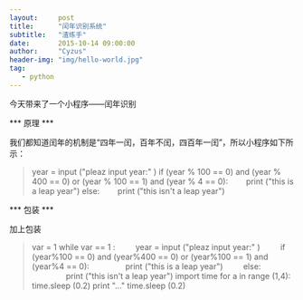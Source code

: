 ```yaml
---
layout:     post
title:      "闰年识别系统" 
subtitle:   "渣练手"
date:       2015-10-14 09:00:00
author:     "Cyzus"
header-img: "img/hello-world.jpg"
tag:
   - python
---
```




今天带来了一个小程序——闰年识别



*** 原理 ***


我们都知道闰年的机制是“四年一闰，百年不闰，四百年一闰”，所以小程序如下所示：

>year = input ("pleaz input year:" )
if (year % 100 == 0) and (year % 400 == 0) or (year % 100 == 1) and (year % 4 == 0):
&#8195;&#8195;print ("this is a leap year")
else:
>&#8195;&#8195;print ("this isn't a leap year")

*** 包装 ***

加上包装

>var = 1
while var == 1 :
&#8195;&#8195;    year = input ("pleaz input year:" )
&#8195;&#8195;    if (year%100 == 0) and (year%400 == 0) or (year%100 == 1) and (year%4 == 0):
&#8195;&#8195;&#8195;&#8195;        print ("this is a leap year")
&#8195;&#8195;    else:
&#8195;&#8195;&#8195;&#8195;        print ("this isn't a leap year")
        import time
        for a in range (1,4):
            time.sleep (0.2)
            print "..."
 >           time.sleep (0.2)

